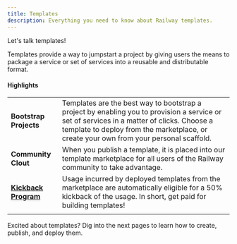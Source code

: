 ```yaml
---
title: Templates
description: Everything you need to know about Railway templates.
---
```


Let's talk templates!

Templates provide a way to jumpstart a project by giving users the means to package a service or set of services into a reusable and distributable format.

#### Highlights
|||
|-|-|
| **Bootstrap Projects** | Templates are the best way to bootstrap a project by enabling you to provision a service or set of services in a matter of clicks.  Choose a template to deploy from the marketplace, or create your own from your personal scaffold.                                                                                   |
| **Community Clout** | When you publish a template, it is placed into our template marketplace for all users of the Railway community to take advantage. |
| [**Kickback Program**](/reference/templates#kickback-program) | Usage incurred by deployed templates from the marketplace are automatically eligible for a 50% kickback of the usage. In short, get paid for building templates!                                                                                                            |
|||

Excited about templates?  Dig into the next pages to learn how to create, publish, and deploy them.